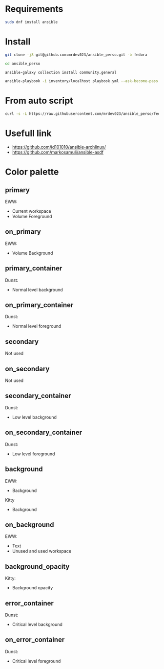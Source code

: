 # Requirements

```bash
sudo dnf install ansible
```

# Install

```bash
git clone -j8 git@github.com:mrdev023/ansible_perso.git -b fedora
```

```bash
cd ansible_perso
```

```bash
ansible-galaxy collection install community.general
```

```bash
ansible-playbook -i inventory/localhost playbook.yml --ask-become-pass
```

# From auto script

```bash
curl -s -L https://raw.githubusercontent.com/mrdev023/ansible_perso/fedora/configure.sh | sh
```

# Usefull link

- https://github.com/id101010/ansible-archlinux/
- https://github.com/markosamuli/ansible-asdf

# Color palette

## primary

EWW:

- Current workspace
- Volume Foreground

## on_primary

EWW:

- Volume Background

## primary_container

Dunst:

- Normal level background

## on_primary_container

Dunst:

- Normal level foreground

## secondary

Not used

## on_secondary

Not used

## secondary_container

Dunst:

- Low level background

## on_secondary_container

Dunst:

- Low level foreground

## background

EWW:

- Background

Kitty

- Background

## on_background

EWW:

- Text
- Unused and used workspace

## background_opacity

Kitty:

- Background opacity

## error_container

Dunst:

- Critical level background

## on_error_container

Dunst:

- Critical level foreground